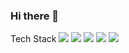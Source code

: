 ### Hi there 👋



Tech Stack
<img src="https://img.shields.io/badge/Unity-FFFFFF?style=flat&logo=Unity&logoColor=white"/>
<img src="https://img.shields.io/badge/Unreal Engine-FFFFFF?style=flat&logo=Unreal Engine&logoColor=white"/>
<img src="https://img.shields.io/badge/C-##A8B9CC?style=flat&logo=C&logoColor=white"/>
<img src="https://img.shields.io/badge/C++-#00599C?style=flat&logo=C++&logoColor=white"/>
<img src="https://img.shields.io/badge/C#-FFFFFF?style=flat&logo=C#&logoColor=white"/>

